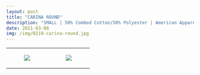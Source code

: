 ```yaml
---
layout: post
title: "CARINA ROUND"
description: "SMALL | 50% Combed Cotton/50% Polyester | American Apparel"
date: 2021-03-08
img: /img/0219-carina-round.jpg
---
```




<table style="width:100%;"><tr><td style="vertical-align:top;">
      <figure class="tmblr-full" data-orig-height="2048" data-orig-width="1365" data-orig-src="https://concertshirts.netlify.app/shirts/0219/0219-01.jpg"><img src="https://64.media.tumblr.com/88bd460f74bf4790cb06a32ca357f37f/132c2d8f45d5701d-5b/s540x810/1af6e361abe28a03c161d607f9e0d486fff7e825.jpg" data-orig-height="2048" data-orig-width="1365" data-orig-src="https://concertshirts.netlify.app/shirts/0219/0219-01.jpg"/></figure></td>
    <td style="vertical-align:top;">
      <figure class="tmblr-full" data-orig-height="2048" data-orig-width="1365" data-orig-src="https://concertshirts.netlify.app/shirts/0219/0219-02.jpg"><img src="https://64.media.tumblr.com/6142feaaf4927732be7f4de1a64eb592/132c2d8f45d5701d-94/s540x810/1d667326a1b7a041ec2fa2198b406664b2971803.jpg" data-orig-height="2048" data-orig-width="1365" data-orig-src="https://concertshirts.netlify.app/shirts/0219/0219-02.jpg"/></figure></td>
  </tr></table>
